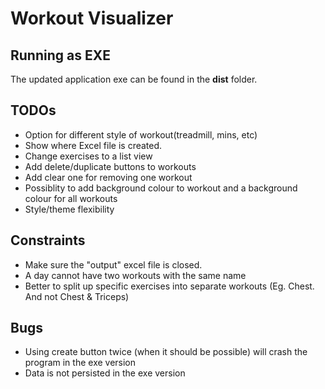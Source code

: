 # Workout Visualizer

## Running as EXE

The updated application exe can be found in the __dist__ folder.

## TODOs

- Option for different style of workout(treadmill, mins, etc)
- Show where Excel file is created.
- Change exercises to a list view
- Add delete/duplicate buttons to workouts
- Add clear one for removing one workout
- Possiblity to add background colour to workout and a background colour for all workouts
- Style/theme flexibility

## Constraints

- Make sure the "output" excel file is closed.
- A day cannot have two workouts with the same name
- Better to split up specific exercises into separate workouts (Eg. Chest. And not Chest & Triceps)

## Bugs

- Using create button twice (when it should be possible) will crash the program in the exe version
- Data is not persisted in the exe version